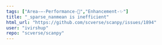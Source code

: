 ```yaml
---
tags: ["Area-–-Performance-🐌","Enhancement-✨"]
title: "_sparse_nanmean is inefficient"
html_url: "https://github.com/scverse/scanpy/issues/1894"
user: "ivirshup"
repo: "scverse/scanpy"
---
```


